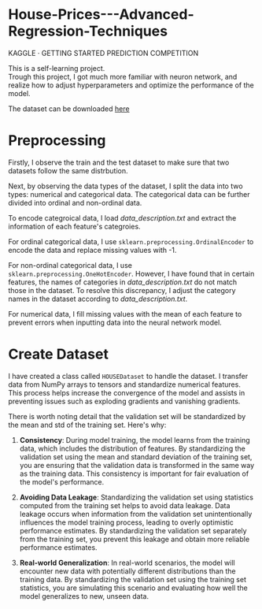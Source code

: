 # House-Prices---Advanced-Regression-Techniques
KAGGLE · GETTING STARTED PREDICTION COMPETITION 

This is a self-learning project.  
Trough this project, I got much more familiar with neuron network, and realize how to adjust hyperparameters and optimize the performance of the model.

The dataset can be downloaded [here](https://www.kaggle.com/competitions/house-prices-advanced-regression-techniques/)

# Preprocessing
Firstly, I observe the train and the test dataset to make sure that two datasets follow the same distrbution.

Next, by observing the data types of the dataset, I split the data into two types: numerical and categorical data. The categorical data can be further divided into ordinal and non-ordinal data.

To encode categroical data, I load *data_description.txt* and extract the information of each feature's categroies.

For ordinal categorical data, I use `sklearn.preprocessing.OrdinalEncoder` to encode the data and replace missing values with -1.

For non-ordinal categorical data, I use `sklearn.preprocessing.OneHotEncoder`. However, I have found that in certain features, the names of categories in *data_description.txt* do not match those in the dataset. To resolve this discrepancy, I adjust the category names in the dataset according to *data_description.txt*.

For numerical data, I fill missing values with the mean of each feature to prevent errors when inputting data into the neural network model.

# Create Dataset
I have created a class called `HOUSEDataset` to handle the dataset. I transfer data from NumPy arrays to tensors and standardize numerical features. This process helps increase the convergence of the model and assists in preventing issues such as exploding gradients and vanishing gradients.

There is worth noting detail that the validation set will be standardized by the mean and std of the training set.
Here's why:

1. **Consistency**: During model training, the model learns from the training data, which includes the distribution of features. By standardizing the validation set using the mean and standard deviation of the training set, you are ensuring that the validation data is transformed in the same way as the training data. This consistency is important for fair evaluation of the model's performance.

2. **Avoiding Data Leakage**: Standardizing the validation set using statistics computed from the training set helps to avoid data leakage. Data leakage occurs when information from the validation set unintentionally influences the model training process, leading to overly optimistic performance estimates. By standardizing the validation set separately from the training set, you prevent this leakage and obtain more reliable performance estimates.

3. **Real-world Generalization**: In real-world scenarios, the model will encounter new data with potentially different distributions than the training data. By standardizing the validation set using the training set statistics, you are simulating this scenario and evaluating how well the model generalizes to new, unseen data.








